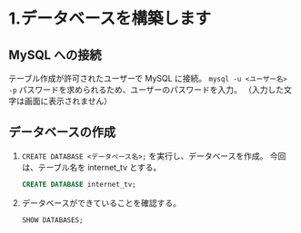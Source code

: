 # 1.データベースを構築します

## MySQL への接続
テーブル作成が許可されたユーザーで MySQL に接続。
`mysql -u <ユーザー名> -p`
パスワードを求められるため、ユーザーのパスワードを入力。
（入力した文字は画面に表示されません）

## データベースの作成
1. `CREATE DATABASE <データベース名>;` を実行し、データベースを作成。
    今回は、テーブル名を internet_tv とする。

    ```sql
    CREATE DATABASE internet_tv;
    ```


2. データベースができていることを確認する。
    
    ```sql
    SHOW DATABASES;
    ```
    
